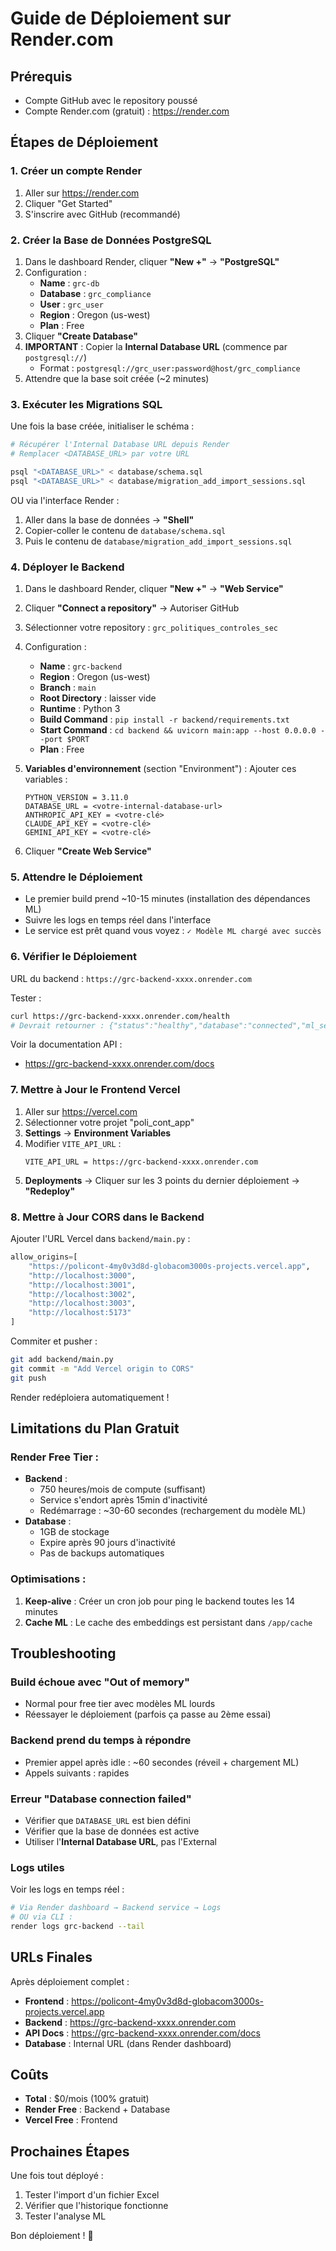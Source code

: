 # Guide de Déploiement sur Render.com

## Prérequis

- Compte GitHub avec le repository poussé
- Compte Render.com (gratuit) : https://render.com

## Étapes de Déploiement

### 1. Créer un compte Render

1. Aller sur https://render.com
2. Cliquer "Get Started"
3. S'inscrire avec GitHub (recommandé)

### 2. Créer la Base de Données PostgreSQL

1. Dans le dashboard Render, cliquer **"New +"** → **"PostgreSQL"**
2. Configuration :
   - **Name** : `grc-db`
   - **Database** : `grc_compliance`
   - **User** : `grc_user`
   - **Region** : Oregon (us-west)
   - **Plan** : Free
3. Cliquer **"Create Database"**
4. **IMPORTANT** : Copier la **Internal Database URL** (commence par `postgresql://`)
   - Format : `postgresql://grc_user:password@host/grc_compliance`
5. Attendre que la base soit créée (~2 minutes)

### 3. Exécuter les Migrations SQL

Une fois la base créée, initialiser le schéma :

```bash
# Récupérer l'Internal Database URL depuis Render
# Remplacer <DATABASE_URL> par votre URL

psql "<DATABASE_URL>" < database/schema.sql
psql "<DATABASE_URL>" < database/migration_add_import_sessions.sql
```

OU via l'interface Render :
1. Aller dans la base de données → **"Shell"**
2. Copier-coller le contenu de `database/schema.sql`
3. Puis le contenu de `database/migration_add_import_sessions.sql`

### 4. Déployer le Backend

1. Dans le dashboard Render, cliquer **"New +"** → **"Web Service"**
2. Cliquer **"Connect a repository"** → Autoriser GitHub
3. Sélectionner votre repository : `grc_politiques_controles_sec`
4. Configuration :
   - **Name** : `grc-backend`
   - **Region** : Oregon (us-west)
   - **Branch** : `main`
   - **Root Directory** : laisser vide
   - **Runtime** : Python 3
   - **Build Command** : `pip install -r backend/requirements.txt`
   - **Start Command** : `cd backend && uvicorn main:app --host 0.0.0.0 --port $PORT`
   - **Plan** : Free

5. **Variables d'environnement** (section "Environment") :
   Ajouter ces variables :
   
   ```
   PYTHON_VERSION = 3.11.0
   DATABASE_URL = <votre-internal-database-url>
   ANTHROPIC_API_KEY = <votre-clé>
   CLAUDE_API_KEY = <votre-clé>
   GEMINI_API_KEY = <votre-clé>
   ```

6. Cliquer **"Create Web Service"**

### 5. Attendre le Déploiement

- Le premier build prend ~10-15 minutes (installation des dépendances ML)
- Suivre les logs en temps réel dans l'interface
- Le service est prêt quand vous voyez : `✓ Modèle ML chargé avec succès`

### 6. Vérifier le Déploiement

URL du backend : `https://grc-backend-xxxx.onrender.com`

Tester :
```bash
curl https://grc-backend-xxxx.onrender.com/health
# Devrait retourner : {"status":"healthy","database":"connected","ml_service":"ready"}
```

Voir la documentation API :
- https://grc-backend-xxxx.onrender.com/docs

### 7. Mettre à Jour le Frontend Vercel

1. Aller sur https://vercel.com
2. Sélectionner votre projet "poli_cont_app"
3. **Settings** → **Environment Variables**
4. Modifier `VITE_API_URL` :
   ```
   VITE_API_URL = https://grc-backend-xxxx.onrender.com
   ```
5. **Deployments** → Cliquer sur les 3 points du dernier déploiement → **"Redeploy"**

### 8. Mettre à Jour CORS dans le Backend

Ajouter l'URL Vercel dans `backend/main.py` :

```python
allow_origins=[
    "https://policont-4my0v3d8d-globacom3000s-projects.vercel.app",
    "http://localhost:3000",
    "http://localhost:3001",
    "http://localhost:3002",
    "http://localhost:3003",
    "http://localhost:5173"
]
```

Commiter et pusher :
```bash
git add backend/main.py
git commit -m "Add Vercel origin to CORS"
git push
```

Render redéploiera automatiquement !

## Limitations du Plan Gratuit

### Render Free Tier :
- **Backend** : 
  - 750 heures/mois de compute (suffisant)
  - Service s'endort après 15min d'inactivité
  - Redémarrage : ~30-60 secondes (rechargement du modèle ML)
- **Database** :
  - 1GB de stockage
  - Expire après 90 jours d'inactivité
  - Pas de backups automatiques

### Optimisations :

1. **Keep-alive** : Créer un cron job pour ping le backend toutes les 14 minutes
2. **Cache ML** : Le cache des embeddings est persistant dans `/app/cache`

## Troubleshooting

### Build échoue avec "Out of memory"
- Normal pour free tier avec modèles ML lourds
- Réessayer le déploiement (parfois ça passe au 2ème essai)

### Backend prend du temps à répondre
- Premier appel après idle : ~60 secondes (réveil + chargement ML)
- Appels suivants : rapides

### Erreur "Database connection failed"
- Vérifier que `DATABASE_URL` est bien défini
- Vérifier que la base de données est active
- Utiliser l'**Internal Database URL**, pas l'External

### Logs utiles

Voir les logs en temps réel :
```bash
# Via Render dashboard → Backend service → Logs
# OU via CLI :
render logs grc-backend --tail
```

## URLs Finales

Après déploiement complet :

- **Frontend** : https://policont-4my0v3d8d-globacom3000s-projects.vercel.app
- **Backend** : https://grc-backend-xxxx.onrender.com
- **API Docs** : https://grc-backend-xxxx.onrender.com/docs
- **Database** : Internal URL (dans Render dashboard)

## Coûts

- **Total** : $0/mois (100% gratuit)
- **Render Free** : Backend + Database
- **Vercel Free** : Frontend

## Prochaines Étapes

Une fois tout déployé :
1. Tester l'import d'un fichier Excel
2. Vérifier que l'historique fonctionne
3. Tester l'analyse ML

Bon déploiement ! 🚀
